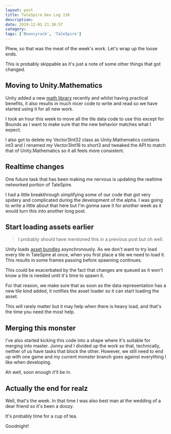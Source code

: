 ```yaml
---
layout: post
title: TaleSpire Dev Log 136
description:
date: 2019-12-01 21:30:57
category:
tags: ['Bouncyrock', 'TaleSpire']
---
```


Phew, so that was the meat of the week's work. Let's wrap up the loose ends.

This is probably skippable as it's just a note of some other things that got changed.

## Moving to Unity.Mathematics

Unity added a new [math library](https://github.com/Unity-Technologies/Unity.Mathematics) recently and whilst having practical benefits, it also results in much nicer code to write and read so we have started using it for all new work.

I took an hour this week to move all the tile data code to use this except for Bounds as I want to make sure that the new behavior matches what I expect.

I also got to delete my Vector3Int32 class as Unity.Mathematics contains int3 and I renamed my Vector3Int16 to short3 and tweaked the API to match that of Unity.Mathematics so it all feels more consistent.

## Realtime changes

One future task that has been making me nervous is updating the realtime networked portion of TaleSpire.

I had a little breakthrough simplifying some of our code that got very spidery and complicated during the development of the alpha. I was going to write a little about that here but I'm gonna save it for another week as it would turn this into another long post.

## Start loading assets earlier

> I probably should have mentioned this in a previous post but oh well.

Unity loads [asset bundles](https://docs.unity3d.com/Manual/AssetBundlesIntro.html) asynchronously. As we don't want to try load every tile in TaleSpire at once, when you first place a tile we need to load it. This results in some frames passing before spawning continues.

This could be exacerbated by the fact that changes are queued as it won't know a tile is needed until it's time to spawn it.

For that reason, we make sure that as soon as the data representation has a new tile kind added, it notifies the asset loader so it can start loading the asset.

This will rarely matter but it may help when there is heavy load, and that's the time you need the most help.

## Merging this monster

I've also started kicking this code into a shape where it's suitable for merging into master. Jonny and I divided up the work so that, technically, neither of us have tasks that block the other. However, we still need to end up with one game and my current monster branch goes against everything I like when developing.

Ah well, soon enough it'll be in.

## Actually the end for realz

Well, that's the week. In that time I was also best man at the wedding of a dear friend so it's been a doozy.

It's probably time for a cup of tea.

Goodnight!
